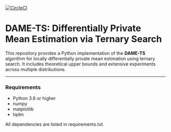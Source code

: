 [![CircleCI](https://circleci.com/gh/kanu2406/DAME-TS.svg?style=svg)](https://circleci.com/gh/kanu2406/DAME-TS)


# DAME-TS: Differentially Private Mean Estimation via Ternary Search

This repository provides a Python implementation of the **DAME-TS** algorithm for locally differentially private mean estimation using ternary search. It includes theoretical upper bounds and extensive experiments across multiple distributions.

---

### Requirements

- Python 3.8 or higher
- numpy
- matplotlib
- tqdm

All dependencies are listed in requirements.txt.